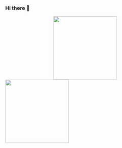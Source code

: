 ### Hi there 👋


<div align="center">
<img height="200em"src="https://github-readme-stats.vercel.app/api?username=Parafernalha&show_icons=true&theme=radical&include_all_commits=true">
</div>
<div>
<img height="200em" align="center"src="https://github-readme-stats.vercel.app/api/top-langs/?username=Parafernalha&layout=compact&theme=merko">
</div>
<!--
**Parafernalha/Parafernalha** is a ✨ _special_ ✨ repository because its `README.md` (this file) appears on your GitHub profile.

Here are some ideas to get you started:

- 🔭 I’m currently working on ...
- 🌱 I’m currently learning ...
- 👯 I’m looking to collaborate on ...
- 🤔 I’m looking for help with ...
- 💬 Ask me about ...
- 📫 How to reach me: ...
- 😄 Pronouns: ...
- ⚡ Fun fact: ...
-->
